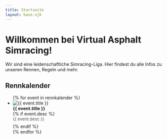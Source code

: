 ```yaml
---
title: Startseite
layout: base.njk
---
```


<h1>Willkommen bei Virtual Asphalt Simracing!</h1>
<p>Wir sind eine leidenschaftliche Simracing-Liga. Hier findest du alle Infos zu unseren Rennen, Regeln und mehr.</p>

<h2>Rennkalender</h2>
<ul class="rennkalender">
{% for event in rennkalender %}
  <li>
    <img src="{{ event.img }}" alt="{{ event.title }}">
    <div><strong>{{ event.title }}</strong></div>
    {% if event.desc %}
      <div style="color:#555; font-size:0.95em; margin-bottom:0.5em; white-space:pre-line;">{{ event.desc }}</div>
    {% endif %}
  </li>
{% endfor %}
</ul>

